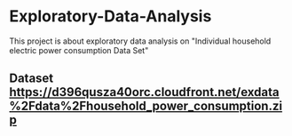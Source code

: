# Exploratory-Data-Analysis
This project is about exploratory data analysis on "Individual household electric power consumption Data Set"

## Dataset https://d396qusza40orc.cloudfront.net/exdata%2Fdata%2Fhousehold_power_consumption.zip

